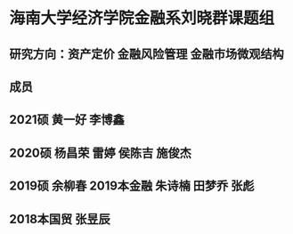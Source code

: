 # 海南大学经济学院金融系刘晓群课题组
## 研究方向：资产定价 金融风险管理 金融市场微观结构
## 成员
## 2021硕 黄一好 李博鑫
## 2020硕 杨昌荣 雷婷 侯陈吉 施俊杰
## 2019硕 余柳春 2019本金融 朱诗楠 田梦乔 张彪
## 2018本国贸 张昱辰
